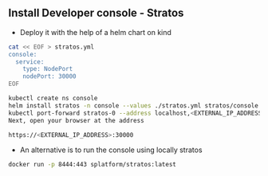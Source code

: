 ## Install Developer console - Stratos

- Deploy it with the help of a helm chart on kind
```bash
cat << EOF > stratos.yml
console:
  service:
    type: NodePort
    nodePort: 30000
EOF

kubectl create ns console
helm install stratos -n console --values ./stratos.yml stratos/console
kubectl port-forward stratos-0 --address localhost,<EXTERNAL_IP_ADDRESS> 30000:443 -n console
Next, open your browser at the address

https://<EXTERNAL_IP_ADDRESS>:30000
```

- An alternative is to run the console using locally stratos
```bash
docker run -p 8444:443 splatform/stratos:latest
```

